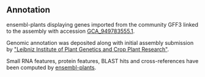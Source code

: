 **Annotation**
----------

ensembl-plants displaying genes imported from the community GFF3 linked to the assembly with accession [GCA\_949783555.1](http://www.ebi.ac.uk/ena/data/view/GCA_949783555.1).

Genomic annotation was deposited along with initial assembly submission by ["Leibniz Institute of Plant Genetics and Crop Plant Research"](https://www.ipk-gatersleben.de/en/).

Small RNA features, protein features, BLAST hits and cross-references have been
computed by [ensembl-plants](https://plants.ensembl.org/info/genome/annotation/index.html).
